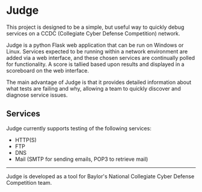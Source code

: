 # Judge

This project is designed to be a simple, but useful way to quickly debug services on a CCDC (Collegiate Cyber Defense Competition) network.

Judge is a python Flask web application that can be run on Windows or Linux. Services expected to be running within a network environment are added via a web interface,
and these chosen services are continually polled for functionality. A score is tallied based upon results and displayed in a scoreboard on the web interface.

The main advantage of Judge is that it provides detailed information about what tests are failing and why, allowing a team
to quickly discover and diagnose service issues.

## Services

Judge currently supports testing of the following services:
* HTTP(S)
* FTP
* DNS
* Mail (SMTP for sending emails, POP3 to retrieve mail)


----
Judge is developed as a tool for Baylor's National Collegiate Cyber Defense Competition team.
